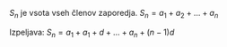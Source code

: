 $S_n$ je vsota vseh členov zaporedja.
$S_n = a_1 + a_2 + \dots + a_n$

Izpeljava:
$S_n = a_1 + a_1 + d + \dots + a_n + (n - 1)d$